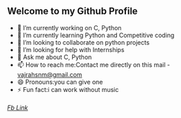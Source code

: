 ## Welcome to my Github Profile
* 🔭 I’m currently working on C, Python
* 🌱 I’m currently learning Python and Competitive coding
* 👯 I’m looking to collaborate on python projects
* 🤔 I’m looking for help with Internships
* 💬 Ask me about C, Python
* 📫 How to reach me:Contact me directly on this mail - vajrahsnm@gmail.com
* 😄 Pronouns:you can give one
* ⚡ Fun fact:i can work without music
###### [Fb Link](https://www.facebook.com/M.Vajrakumar)
